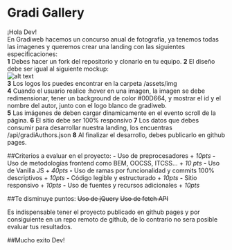 # Gradi Gallery
¡Hola Dev!\
En Gradiweb hacemos un concurso anual de fotografia, ya tenemos todas las imagenes y queremos crear una landing con las siguientes especificaciones:\
**1** Debes hacer un fork del repositorio y clonarlo en tu equipo.
**2** El diseño debe ser igual al siguiente mockup:\
![alt text](https://github.com/msoler18/Gradi-Gallery/blob/master/gradiweb_gallery_moqups.jpg)\
**3** Los logos los puedes encontrar en la carpeta /assets/img\
**4** Cuando el usuario realice :hover en una imagen, la imagen se debe redimensionar, tener un background de color #00D664, y mostrar el id y el nombre del autor, junto con el logo blanco de gradiweb.\
**5** Las imágenes de deben cargar dinamicamente en el evento scroll de la página.
**6** El sitio debe ser 100% responsivo
**7** Los datos que debes consumir para desarrollar nuestra landing, los encuentras /api/gradiAuthors.json
**8** Al finalizar el desarrollo, debes publicarlo en github pages.

##Criterios a evaluar en el proyecto:
**-** Uso de preprocesadores + *10pts*
**-** Uso de metodologías frontend como BEM, OOCSS, ITCSS… + *10 pts*
**-** Uso de Vanilla JS + *40pts*
**-** Uso de ramas por funcionalidad y commits 100% descriptivos + *10pts*
**-** Código legible y estructurado + *10pts*
**-** Sitio responsivo + *10pts*
**-** Uso de fuentes y recursos adicionales + *10pts*

##Te disminuye puntos:
~~Uso de jQuery~~
~~Uso de fetch API~~

Es indispensable tener el proyecto publicado en github pages y por consiguiente en un repo remoto de github, de lo contrario no sera posible evaluar tus resultados. 

##Mucho exito Dev!

